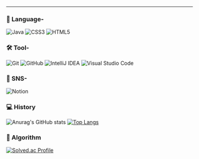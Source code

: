 


---
<h3>🚀 Language-</h3>

![Java](https://img.shields.io/badge/java-%23ED8B00.svg?style=for-the-badge&logo=java&logoColor=white)
![CSS3](https://img.shields.io/badge/css3-%231572B6.svg?style=for-the-badge&logo=css3&logoColor=white)
![HTML5](https://img.shields.io/badge/html5-%23E34F26.svg?style=for-the-badge&logo=html5&logoColor=white)
<h3>🛠️ Tool-</h3>

![Git](https://img.shields.io/badge/git-%23F05033.svg?style=for-the-badge&logo=git&logoColor=white)
![GitHub](https://img.shields.io/badge/github-%23121011.svg?style=for-the-badge&logo=github&logoColor=white)
![IntelliJ IDEA](https://img.shields.io/badge/IntelliJIDEA-000000.svg?style=for-the-badge&logo=intellij-idea&logoColor=white)
![Visual Studio Code](https://img.shields.io/badge/Visual%20Studio%20Code-0078d7.svg?style=for-the-badge&logo=visual-studio-code&logoColor=white)

<h3>🌈 SNS-</h3>

![Notion](https://img.shields.io/badge/Notion-%23000000.svg?style=for-the-badge&logo=notion&logoColor=white)


<h3>💻 History</h3>

![Anurag's GitHub stats](https://github-readme-stats.vercel.app/api?username=lkdcode&theme=gruvbox&show_icons=true)
[![Top Langs](https://github-readme-stats.vercel.app/api/top-langs/?username=lkdcode&theme=gruvbox&show_icons=true&layout=compact)](https://github.com/anuraghazra/github-readme-stats)

<h3>🧮 Algorithm</h3>

[![Solved.ac Profile](http://mazassumnida.wtf/api/v2/generate_badge?boj=dlrlejr1)](https://solved.ac/dlrlejr1/)
